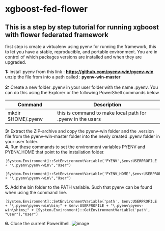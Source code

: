 # xgboost-fed-flower

## This is a step by step tutorial for running xgboost with flower federated framework

first step is create a virtualenv using pyenv for running the framework, this to let you have a stable, reproducible, and portable environment. You are in control of which packages versions are installed and when they are upgraded.

**1:** install pyenv from this link : **https://github.com/pyenv-win/pyenv-win**
      unzip the file from into a path called : **pyenv-win-master** </br>
</br>
**2:** Create a new folder .pyenv in your user folder with the name .pyenv. You can do this 
       using the Explorer or the following PowerShell commands below

| Command | Description |
| --- | --- |
|mkdir $HOME/.pyenv|this is command to make local path for .pyenv in the users|

**3:** Extract the ZIP-archive and copy the pyenv-win folder and the .version file from the 
       pyenv-win-master folder into the newly created .pyenv folder in your user folder.
</br>
**4.** Run these commands to set the environment variables PYENV and PYENV_HOME that point to 
       the installation folder.
```console
[System.Environment]::SetEnvironmentVariable('PYENV',$env:USERPROFILE + "\.pyenv\pyenv-win\","User")
```
```console
[System.Environment]::SetEnvironmentVariable('PYENV_HOME',$env:USERPROFILE + "\.pyenv\pyenv-win\","User")
```
**5.** Add the bin folder to the PATH variable. Such that pyenv can be found when using the command line.
```console
[System.Environment]::SetEnvironmentVariable('path', $env:USERPROFILE + "\.pyenv\pyenv-win\bin;" + $env:USERPROFILE + "\.pyenv\pyenv-win\shims;" + [System.Environment]::GetEnvironmentVariable('path', "User"),"User")
```
**6.** Close the current PowerShell.
![image](https://github.com/Astroherodvaipayan/xgboost-fed-flower/assets/105009701/e80145e9-3121-4aa5-bec4-165a6dd6f9ed)
